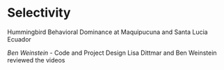 Selectivity
===========

Hummingbird Behavioral Dominance at Maquipucuna and Santa Lucia Ecuador

*Ben Weinstein* - Code and Project Design
Lisa Dittmar and Ben Weinstein reviewed the videos
